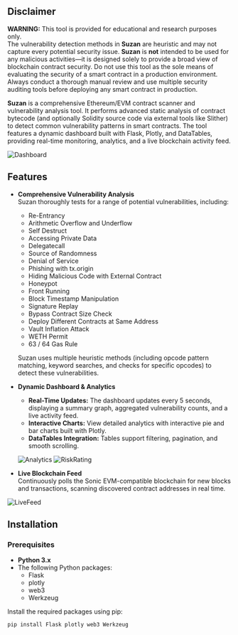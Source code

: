 ## Disclaimer

**WARNING:** This tool is provided for educational and research purposes only.  
The vulnerability detection methods in **Suzan** are heuristic and may not capture every potential security issue. **Suzan** is **not** intended to be used for any malicious activities—it is designed solely to provide a broad view of blockchain contract security. Do not use this tool as the sole means of evaluating the security of a smart contract in a production environment.  
Always conduct a thorough manual review and use multiple security auditing tools before deploying any smart contract in production.



**Suzan** is a comprehensive Ethereum/EVM contract scanner and vulnerability analysis tool. It performs advanced static analysis of contract bytecode (and optionally Solidity source code via external tools like Slither) to detect common vulnerability patterns in smart contracts. The tool features a dynamic dashboard built with Flask, Plotly, and DataTables, providing real-time monitoring, analytics, and a live blockchain activity feed.

![Dashboard](https://github.com/user-attachments/assets/3e9b909b-2ab7-4e30-b544-9efb5e057973)

## Features

- **Comprehensive Vulnerability Analysis**  
  Suzan thoroughly tests for a range of potential vulnerabilities, including:
  - Re-Entrancy
  - Arithmetic Overflow and Underflow
  - Self Destruct
  - Accessing Private Data
  - Delegatecall
  - Source of Randomness
  - Denial of Service
  - Phishing with tx.origin
  - Hiding Malicious Code with External Contract
  - Honeypot
  - Front Running
  - Block Timestamp Manipulation
  - Signature Replay
  - Bypass Contract Size Check
  - Deploy Different Contracts at Same Address
  - Vault Inflation Attack
  - WETH Permit
  - 63 / 64 Gas Rule

  Suzan uses multiple heuristic methods (including opcode pattern matching, keyword searches, and checks for specific opcodes) to detect these vulnerabilities.


- **Dynamic Dashboard & Analytics**  
  - **Real-Time Updates:** The dashboard updates every 5 seconds, displaying a summary graph, aggregated vulnerability counts, and a live activity feed.
  - **Interactive Charts:** View detailed analytics with interactive pie and bar charts built with Plotly.
  - **DataTables Integration:** Tables support filtering, pagination, and smooth scrolling.

  ![Analytics](https://github.com/user-attachments/assets/bc7023d9-668a-4e6f-bc59-39e3ce688a39)
  ![RiskRating](https://github.com/user-attachments/assets/23586185-cae0-4954-b488-49201d772dda)

- **Live Blockchain Feed**  
  Continuously polls the Sonic EVM-compatible blockchain for new blocks and transactions, scanning discovered contract addresses in real time.

![LiveFeed](https://github.com/user-attachments/assets/d6b0dfe5-68af-4214-8715-3bf965119769)

## Installation

### Prerequisites

- **Python 3.x**  
- The following Python packages:
  - Flask
  - plotly
  - web3
  - Werkzeug

Install the required packages using pip:

```bash
pip install Flask plotly web3 Werkzeug
